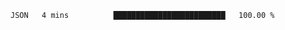 <!--START_SECTION:waka-->

```txt
JSON   4 mins          █████████████████████████   100.00 %
```

<!--END_SECTION:waka-->
